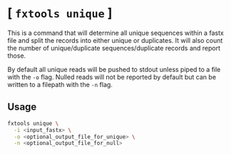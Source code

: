 # [ `fxtools unique` ]

This is a command that will determine all unique sequences within a fastx file and split the records into either unique or duplicates.
It will also count the number of unique/duplicate sequences/duplicate records and report those.

By default all unique reads will be pushed to stdout unless piped to a file with the `-o` flag.
Nulled reads will not be reported by default but can be written to a filepath with the `-n` flag.

## Usage

```bash
fxtools unique \
  -i <input_fastx> \
  -o <optional_output_file_for_unique> \
  -n <optional_output_file_for_null>
```
